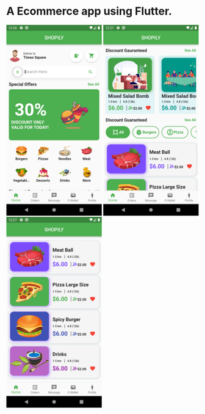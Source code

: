 # A Ecommerce app using Flutter.


<p>
  <img src="https://raw.githubusercontent.com/SkrChowdhury/shopily_ecommerce_flutter/main/app-screenshots/Screenshot_1663568813.png" width="250">
  <img src="https://raw.githubusercontent.com/SkrChowdhury/shopily_ecommerce_flutter/main/app-screenshots/Screenshot_1663568821.png" width="250">
  <img src="https://raw.githubusercontent.com/SkrChowdhury/shopily_ecommerce_flutter/main/app-screenshots/Screenshot_1663568826.png" width="250">
</p>
